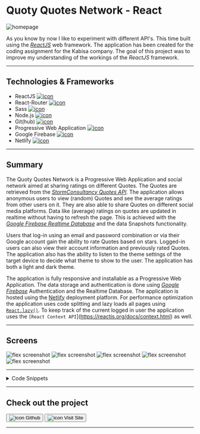 # Quoty Quotes Network - React

![homepage](../projects/quoty/quoty.webp)

As you know by now I like to experiment with different API's.
This time built using the [*ReactJS*](https://reactjs.org/) web framework.
The application has been created for the coding assignment for the Kabisa company.
The goal of this project was to improve my understanding of the workings of the *ReactJS* framework.

---

## Technologies & Frameworks

- ReactJS [![icon](../logos/tech/react.png)](https://reactjs.org/)
- React-Router [![icon](../logos/tech/react-router.png)](https://reactrouter.com/)
- Sass [![icon](../logos/tech/sass.png)](https://sass-lang.com/)
- Node.js [![icon](../logos/tech/nodejs.png)](https://www.nodejs.org/)
- Git(hub) [![icon](../logos/tech/github.png)](https://www.github.com/)
- Progressive Web Application [![icon](../logos/tech/pwa.png)](https://web.dev/progressive-web-apps/)
- Google Firebase [![icon](../logos/tech/firebase.png)](https://firebase.google.com/)
- Netlify [![icon](../logos/tech/netlify.png)](https://netlify.com/)

---

## Summary

The Quoty Quotes Network is a Progressive Web Application and social network aimed at sharing ratings on different Quotes.
The Quotes are retrieved from the [*StormConsultancy Quotes API*](http://quotes.stormconsultancy.co.uk/). The application allows
anonymous users to view (random) Quotes and see the average ratings from other users on it. They are also able to share Quotes
on different social media platforms. Data like (average) ratings on quotes are updated in realtime without having to refresh the page.
This is achieved with the [*Google Firebase Realtime Database*](https://firebase.google.com/docs/database) and the data Snapshots functionality.

Users that log-in using an email and password combination or via their Google account gain the ability to rate Quotes based on stars.
Logged-in users can also view their account information and previously rated Quotes. The application also has the ability to
listen to the theme settings of the target device to decide what theme to show to the user. The application has both a light 
and dark theme.

The application is fully responsive and installable as a Progressive Web Application. The data storage and authentication
is done using [*Google Firebase*](https://firebase.google.com/) Authentication and the Realtime Database. The application is
hosted using the [Netlify](https://netlify.com/) deployment platform. For performance optimization the application uses code splitting and lazy loads all pages using [`React.lazy()`](https://reactjs.org/docs/code-splitting.html).
To keep track of the current logged in user the application uses the `[React Context API`](https://reactjs.org/docs/context.html) as well.

---

## Screens

![flex screenshot](../projects/quoty/quoty_1.webp)
![flex screenshot](../projects/quoty/quoty_2.webp)
![flex screenshot](../projects/quoty/quoty_3.webp)
![flex screenshot](../projects/quoty/quoty_4.webp)
![flex screenshot](../projects/quoty/quoty_5.webp)

---

<details>
  <summary>Code Snippets</summary>
<div>

The following are some code snippets of pieces of code I'm proud of from this project. The snippets demonstrate clean, concise and powerful code. _(Code has been compacted)_

**App component**\
The App component is responsible for housing the application content, getting logged-in user information from Google Firebase
and showing the correct pages based on route. 

```
// Components
import Loader from "./components/Loader/Loader";
import Footer from "./components/Layout/Footer/Footer"
import Header from "./components/Layout/Header/Header"
import Menu from "./components/Layout/Menu/Menu"
import Loading from "./components/Loading/Loading"

// Lazy loaded pages
const Home = React.lazy(() => import("./components/Pages/Home/Home"))
const Quote = React.lazy(() => import("./components/Pages/Quote/Quote"))
const SignIn = React.lazy(() => import("./components/Pages/SignIn/SignIn"))
const MyQuotes = React.lazy(() => import("./components/Pages/MyQuotes/MyQuotes"))
const Popular = React.lazy(() => import("./components/Pages/Popular/Popular"))
const FourOhFour = React.lazy(() => import("./components/Pages/404/404"))
const About = React.lazy(() => import("./components/Pages/About/About"))

// Lazy loaded components
const LogoutDialog = React.lazy(() => import("./components/LogoutDialog/LogoutDialog"))

const darkThemeKey = 'darkTheme'

export const UserContext = React.createContext({})

function App() {
    const [open, setOpenLogoutDialog] = useState(false)
    const [darkTheme, setDarkTheme] = useState(localStorageService.getValue(darkThemeKey))
    const [user, setUser] = useState()
    const auth = getAuth()

    useEffect(() => { // Listen to the Firebase Auth state and set the local state.
        const unregisterAuthObserver = onAuthStateChanged(auth, user => { setUser(user) })
        return () => unregisterAuthObserver() // Make sure we un-register Firebase observers when the component unmounts.
    }, [auth])

    useTheme(darkTheme)

    useEventListeners()

    const toggleMenu = () => { document.getElementById("app").classList.toggle("menu-active") }

    const toggleTheme = () => { localStorageService.setKeyValue(darkThemeKey, !darkTheme); setDarkTheme(prevTheme => !prevTheme) }

    const logOut = () => {
        logout().then(() => {
            setOpenLogoutDialog(true)
                setTimeout(() => {
                    setOpenLogoutDialog(false)
                }, 1500)
            }
        )
    }

    return (
        <Router>
        <UserContext.Provider value={user}>
            <div id="app">
                <Header onMenuClick={toggleMenu} title={'Quoty'}/>

                <Menu logOut={logOut} onMenuClick={toggleMenu}/>

                <div className={'content'}>
                        <React.Suspense fallback={Loading()}>

                    <Switch>
                        <Route exact path={['/']} component={Home}/>

                        <Route exact path={['/quote/:quoteId']} component={Quote}/>

                        <Route exact path={['/quotes']} component={MyQuotes}/>

                        <Route exact path={['/popular']} component={Popular}/>

                        <Route exact path={['/login', '/profile']}><SignIn logOut={logOut}/></Route>

                        <Route exact path={['/about']} component={About}/>

                        <Route component={FourOhFour}/>
                    </Switch>

                        <LogoutDialog open={open}/>
                        </React.Suspense>
                </div>

                <Footer darkTheme={darkTheme} onThemeButtonClick={toggleTheme}/>

                <Loader/>

            </div>
        </UserContext.Provider>
        </Router>
    )
}
```

**QuoteCard component**\
This code snippet demonstrates the QuoteCard component. It takes a Quote as props to present in the DOM towards the user.
The Quote card also facilitates functionality like sharing via social media, visiting the permalink of the quote, getting
information about the ratings on a particular quote and lastly when logged in rating a quote yourself.

```
function QuoteCard(props) {
    const [rating, setRating] = useState({ rating: 0, timestamp: null })
    const [averageRating, setAverageRating] = useState(0)
    const [numberOfRatings, setNumberOfRatings] = useState(0)
    const [anchorEl, setAnchorEl] = useState(null)
    const shareUrl = `https://${window.location.host}/quote/${props.quote.id}`

    const location = useLocation()

    const user = useContext(UserContext)

    const openShareMenu = (event) => { setAnchorEl(event.currentTarget) }

    const closeShareMenu = () => { setAnchorEl(null) }

    useEffect(() => { // Initial data fetch
        setRating(0) // Reset rating every time
        getQuoteRatings(props.quote, user, setRating, setAverageRating, setNumberOfRatings)
    }, [props.quote, user] )

    const createRating = (rating) => {
        setRating(rating)
        if (rating) { addRating(rating, props.quote.id, user.uid) // Update rating
        } else { removeRating(props.quote.id, user.uid) } // Remove rating
    }

    return (
        <blockquote className="quoteCard">
            <p className="quote">❝ {props.quote.quote}❞</p>
            <div className="info">
                <cite className="author">
                    {props.quote.author}<RecordVoiceOverIcon style={{marginLeft: '6px'}} fontSize={"small"}/>
                </cite>
                <button className="link" onClick={openShareMenu}>Share<ShareIcon style={{marginLeft: '6px'}} fontSize={"small"}/></button>
                {!location.pathname.includes('/quote/') && <NavLink to={`/quote/${props.quote.id}`}>permalink<LinkIcon style={{marginLeft: '6px'}} fontSize={"small"}/></NavLink>}
            </div>
                <div data-tip={!user ? 'Log in to vote!' : 'Your rating!'} className="rating tooltip">
                    {rating?.timestamp && <center className="ratingDate">Rated on: <b>{new Date(rating?.timestamp).toLocaleString(getLanguage())}</b></center>}
                    {!!user && <StarRating quoteId={props.quote.id} value={rating?.rating} onChange={(event, newValue) => { createRating(newValue) }}/>}
                    <div className="averageRating">Average rating: <span className="ratingValue">{Math.round(averageRating * 100) / 100 || 'Not yet rated'}</span>
                    {!!averageRating && <span className="ratingAmount">Based on {numberOfRatings} vote{numberOfRatings > 1 && 's'}!</span>}
                    </div>
                </div>
            <ShareMenu anchorEl={anchorEl} onClose={closeShareMenu} urlToShare={shareUrl} quote={props.quote}/>
        </blockquote>
    )
}
```
          
**QuoteService.js**\
This code snippet demonstrates the QuoteService JavaScript file. It is responsible for all communication with the StormConsultancy Quotes API like retrieving popular or particular Quotes using the fetch API. The Quotes API is not SSL protected so it is redirected to '/api' in production and redirected using Netlify redirects defined in the 'netlify.toml' file (See snippet below).
          
```
[[redirects]]
from = "/api/*"
to = "http://quotes.stormconsultancy.co.uk/:splat"
status = 200
force = true
```

```
const QuoteService = {
    baseUrlProd: "/api", // Redirected to http://quotes.stormconsultancy.co.uk/:splat by netlify according to netlify.toml file
    baseUrlDev: "http://quotes.stormconsultancy.co.uk",
    baseUrl: '',

    doLoad(url) { // Base method for doing http Get requests
        if (!this.baseUrl) {
            this.baseUrl = window.location.hostname === "localhost" ||
                           window.location.hostname === "127.0.0.1" ||
                           window.location.hostname.includes('192.168.')
                           ? this.baseUrlDev : this.baseUrlProd }

        if (!url.includes(this.baseUrl)) { url = this.baseUrl + url }

        // console.log(url)
        return fetch(url).then(response => {
            if (response.status === 404) { return '' }
            if (response.status === 200) { return response.json() }})
            .then(data => {
                // console.log(data)
                return data}).catch(e => { console.log('Error', e) })
    },

    getQuotes() {
        return this.doLoad('/quotes.json').then(jsonData => {
            return jsonData
        }).catch(e => { console.log('Error', e) })
    },

    getPopularQuotes() {
        return this.doLoad('/popular.json').then(jsonData => {
            return jsonData
        }).catch(e => { console.log('Error', e) })
    },

    getQuote(quoteId) {
        return this.doLoad(`/quotes/${quoteId}.json`).then(jsonData => {
            return jsonData
        }).catch(e => { console.log('Error', e) })
    },

    getRandomQuote() {
        return this.doLoad("/random.json").then(jsonData => {
            return jsonData
        }).catch(e => { console.log('Error', e) })
    },
}

export default QuoteService;
```

</div>
</details>

---

## Check out the project

[<button>![icon](../logos/tech/github.png) Github</button>](https://github.com/alianza/quoty-quotes-network)
[<button>![icon](../projects/quoty/quoty.webp) Visit Site</button>](https://quotes.jwvbremen.nl/)

---
